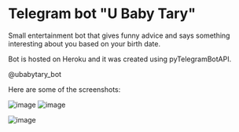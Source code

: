 # Telegram bot "U Baby Tary"

Small entertainment bot that gives funny advice and says something interesting about you based on your birth date.

Bot is hosted on Heroku and it was created using pyTelegramBotAPI.

@ubabytary_bot

Here are some of the screenshots:

![image](https://user-images.githubusercontent.com/56085943/173067676-0a5f271e-1b85-4d98-854f-e17414959055.png)
![image](https://user-images.githubusercontent.com/56085943/173068561-68427560-31fb-44bb-aa79-7d5c0de33856.png)

![image](https://user-images.githubusercontent.com/56085943/173069053-69ce8a67-c369-4cc5-abd9-5b0c4eb96b34.png)
